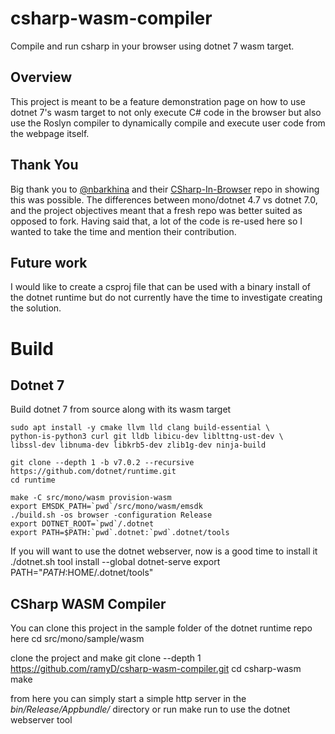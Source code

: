 # csharp-wasm-compiler
Compile and run csharp in your browser using dotnet 7 wasm target.

## Overview
This project is meant to be a feature demonstration page on how to use dotnet 7's wasm target to not only execute C# code in the browser but also use the Roslyn compiler to dynamically compile and execute user code from the webpage itself.

## Thank You
Big thank you to [@nbarkhina](https://github.com/nbarkhina) and their [CSharp-In-Browser](https://github.com/nbarkhina/CSharp-In-Browser) repo in showing this was possible. The differences between mono/dotnet 4.7 vs dotnet 7.0, and the project objectives meant that a fresh repo was better suited as opposed to fork. Having said that, a lot of the code is re-used here so I wanted to take the time and mention their contribution.

## Future work
I would like to create a csproj file that can be used with a binary install of the dotnet runtime but do not currently have the time to investigate creating the solution.

# Build
## Dotnet 7
Build dotnet 7 from source along with its wasm target

	sudo apt install -y cmake llvm lld clang build-essential \
	python-is-python3 curl git lldb libicu-dev liblttng-ust-dev \
	libssl-dev libnuma-dev libkrb5-dev zlib1g-dev ninja-build

	git clone --depth 1 -b v7.0.2 --recursive https://github.com/dotnet/runtime.git
	cd runtime

	make -C src/mono/wasm provision-wasm
	export EMSDK_PATH=`pwd`/src/mono/wasm/emsdk
	./build.sh -os browser -configuration Release
	export DOTNET_ROOT=`pwd`/.dotnet
	export PATH=$PATH:`pwd`.dotnet:`pwd`.dotnet/tools

If you will want to use the dotnet webserver, now is a good time to install it
	./dotnet.sh tool install --global dotnet-serve
	export PATH="$PATH:$HOME/.dotnet/tools"

## CSharp WASM Compiler
You can clone this project in the sample folder of the dotnet runtime repo here
	cd src/mono/sample/wasm

clone the project and make
	git clone --depth 1 https://github.com/ramyD/csharp-wasm-compiler.git
	cd csharp-wasm
	make

from here you can simply start a simple http server in the *bin/Release/Appbundle/* directory or run
	make run
to use the dotnet webserver tool
